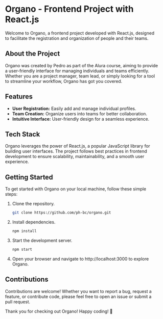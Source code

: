 # Organo - Frontend Project with React.js

Welcome to Organo, a frontend project developed with React.js, designed to facilitate the registration and organization of people and their teams.

## About the Project

Organo was created by Pedro as part of the Alura course, aiming to provide a user-friendly interface for managing individuals and teams efficiently. Whether you are a project manager, team lead, or simply looking for a tool to streamline your workflow, Organo has got you covered.

## Features

- **User Registration:** Easily add and manage individual profiles.
- **Team Creation:** Organize users into teams for better collaboration.
- **Intuitive Interface:** User-friendly design for a seamless experience.

## Tech Stack

Organo leverages the power of React.js, a popular JavaScript library for building user interfaces. The project follows best practices in frontend development to ensure scalability, maintainability, and a smooth user experience.

## Getting Started

To get started with Organo on your local machine, follow these simple steps:

1. Clone the repository.

   ```bash
   git clone https://github.com/ph-bc/organo.git
    ```

2. Install dependencies.

    ```bash
    npm install
    ```

3. Start the development server.
    ```bash
    npm start
    ```

4. Open your browser and navigate to http://localhost:3000 to explore Organo.

## Contributions

Contributions are welcome! Whether you want to report a bug, request a feature, or contribute code, please feel free to open an issue or submit a pull request.

Thank you for checking out Organo! Happy coding! 🚀
